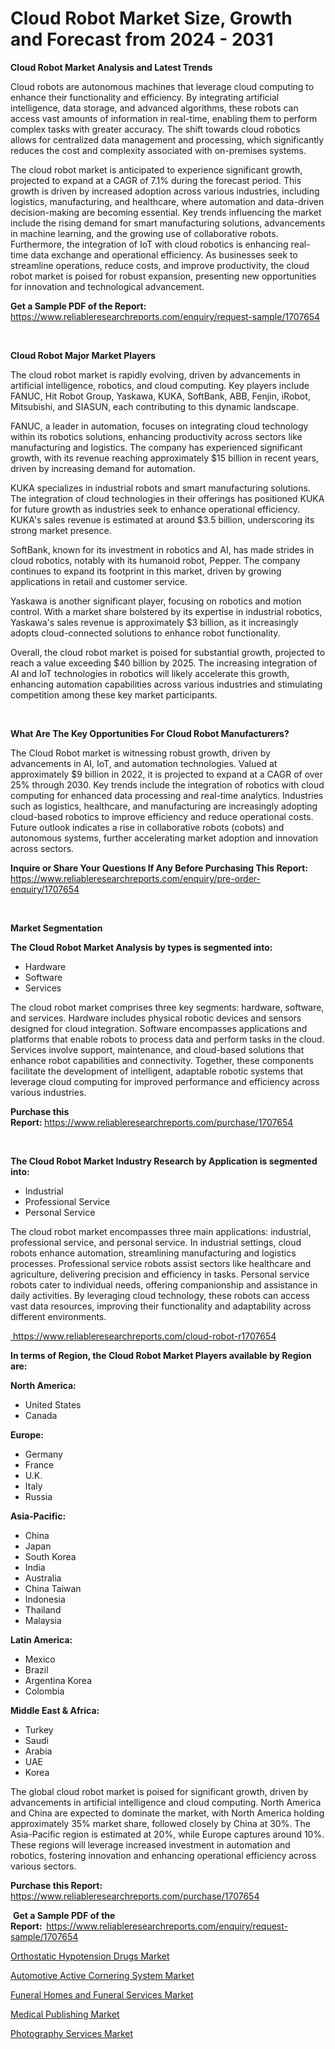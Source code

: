 <p><h1>Cloud Robot Market Size, Growth and Forecast from 2024 - 2031</h1></p><p><strong>Cloud Robot Market Analysis and Latest Trends</strong></p>
<p><p>Cloud robots are autonomous machines that leverage cloud computing to enhance their functionality and efficiency. By integrating artificial intelligence, data storage, and advanced algorithms, these robots can access vast amounts of information in real-time, enabling them to perform complex tasks with greater accuracy. The shift towards cloud robotics allows for centralized data management and processing, which significantly reduces the cost and complexity associated with on-premises systems.</p><p>The cloud robot market is anticipated to experience significant growth, projected to expand at a CAGR of 7.1% during the forecast period. This growth is driven by increased adoption across various industries, including logistics, manufacturing, and healthcare, where automation and data-driven decision-making are becoming essential. Key trends influencing the market include the rising demand for smart manufacturing solutions, advancements in machine learning, and the growing use of collaborative robots. Furthermore, the integration of IoT with cloud robotics is enhancing real-time data exchange and operational efficiency. As businesses seek to streamline operations, reduce costs, and improve productivity, the cloud robot market is poised for robust expansion, presenting new opportunities for innovation and technological advancement.</p></p>
<p><strong>Get a Sample PDF of the Report:&nbsp;</strong> <a href="https://www.reliableresearchreports.com/enquiry/request-sample/1707654?utm_campaign=1393&utm_medium=2&utm_source=Github&utm_content=ia&utm_term=07102024&utm_id=cloud-robot">https://www.reliableresearchreports.com/enquiry/request-sample/1707654</a></p>
<p>&nbsp;</p>
<p><strong>Cloud Robot Major Market Players</strong></p>
<p><p>The cloud robot market is rapidly evolving, driven by advancements in artificial intelligence, robotics, and cloud computing. Key players include FANUC, Hit Robot Group, Yaskawa, KUKA, SoftBank, ABB, Fenjin, iRobot, Mitsubishi, and SIASUN, each contributing to this dynamic landscape.</p><p>FANUC, a leader in automation, focuses on integrating cloud technology within its robotics solutions, enhancing productivity across sectors like manufacturing and logistics. The company has experienced significant growth, with its revenue reaching approximately $15 billion in recent years, driven by increasing demand for automation.</p><p>KUKA specializes in industrial robots and smart manufacturing solutions. The integration of cloud technologies in their offerings has positioned KUKA for future growth as industries seek to enhance operational efficiency. KUKA's sales revenue is estimated at around $3.5 billion, underscoring its strong market presence.</p><p>SoftBank, known for its investment in robotics and AI, has made strides in cloud robotics, notably with its humanoid robot, Pepper. The company continues to expand its footprint in this market, driven by growing applications in retail and customer service.</p><p>Yaskawa is another significant player, focusing on robotics and motion control. With a market share bolstered by its expertise in industrial robotics, Yaskawa's sales revenue is approximately $3 billion, as it increasingly adopts cloud-connected solutions to enhance robot functionality.</p><p>Overall, the cloud robot market is poised for substantial growth, projected to reach a value exceeding $40 billion by 2025. The increasing integration of AI and IoT technologies in robotics will likely accelerate this growth, enhancing automation capabilities across various industries and stimulating competition among these key market participants.</p></p>
<p>&nbsp;</p>
<p><strong>What Are The Key Opportunities For Cloud Robot Manufacturers?</strong></p>
<p><p>The Cloud Robot market is witnessing robust growth, driven by advancements in AI, IoT, and automation technologies. Valued at approximately $9 billion in 2022, it is projected to expand at a CAGR of over 25% through 2030. Key trends include the integration of robotics with cloud computing for enhanced data processing and real-time analytics. Industries such as logistics, healthcare, and manufacturing are increasingly adopting cloud-based robotics to improve efficiency and reduce operational costs. Future outlook indicates a rise in collaborative robots (cobots) and autonomous systems, further accelerating market adoption and innovation across sectors.</p></p>
<p><strong>Inquire or Share Your Questions If Any Before Purchasing This Report:</strong> <a href="https://www.reliableresearchreports.com/enquiry/pre-order-enquiry/1707654?utm_campaign=1393&utm_medium=2&utm_source=Github&utm_content=ia&utm_term=07102024&utm_id=cloud-robot">https://www.reliableresearchreports.com/enquiry/pre-order-enquiry/1707654</a></p>
<p>&nbsp;</p>
<p><strong>Market Segmentation</strong></p>
<p><strong>The Cloud Robot Market Analysis by types is segmented into:</strong></p>
<p><ul><li>Hardware</li><li>Software</li><li>Services</li></ul></p>
<p><p>The cloud robot market comprises three key segments: hardware, software, and services. Hardware includes physical robotic devices and sensors designed for cloud integration. Software encompasses applications and platforms that enable robots to process data and perform tasks in the cloud. Services involve support, maintenance, and cloud-based solutions that enhance robot capabilities and connectivity. Together, these components facilitate the development of intelligent, adaptable robotic systems that leverage cloud computing for improved performance and efficiency across various industries.</p></p>
<p><strong>Purchase this Report:&nbsp;</strong><a href="https://www.reliableresearchreports.com/purchase/1707654?utm_campaign=1393&utm_medium=2&utm_source=Github&utm_content=ia&utm_term=07102024&utm_id=cloud-robot">https://www.reliableresearchreports.com/purchase/1707654</a></p>
<p>&nbsp;</p>
<p><strong>The Cloud Robot Market Industry Research by Application is segmented into:</strong></p>
<p><ul><li>Industrial</li><li>Professional Service</li><li>Personal Service</li></ul></p>
<p><p>The cloud robot market encompasses three main applications: industrial, professional service, and personal service. In industrial settings, cloud robots enhance automation, streamlining manufacturing and logistics processes. Professional service robots assist sectors like healthcare and agriculture, delivering precision and efficiency in tasks. Personal service robots cater to individual needs, offering companionship and assistance in daily activities. By leveraging cloud technology, these robots can access vast data resources, improving their functionality and adaptability across different environments.</p></p>
<p><a href="https://www.reliableresearchreports.com/cloud-robot-r1707654?utm_campaign=1393&utm_medium=2&utm_source=Github&utm_content=ia&utm_term=07102024&utm_id=cloud-robot">&nbsp;https://www.reliableresearchreports.com/cloud-robot-r1707654</a></p>
<p><strong>In terms of Region, the Cloud Robot Market Players available by Region are:</strong></p>
<p>
    <p> <strong> North America: </strong>
        <ul>
            <li>United States</li>
            <li>Canada</li>
        </ul>
        </p> 
    <p> <strong> Europe: </strong>
        <ul>
            <li>Germany</li>
            <li>France</li>
            <li>U.K.</li>
            <li>Italy</li>
            <li>Russia</li>
        </ul>
        </p> 
    <p> <strong> Asia-Pacific: </strong>
        <ul>
            <li>China</li>
            <li>Japan</li>
            <li>South Korea</li>
            <li>India</li>
            <li>Australia</li>
            <li>China Taiwan</li>
            <li>Indonesia</li>
            <li>Thailand</li>
            <li>Malaysia</li>
        </ul>
        </p> 
    <p> <strong> Latin America: </strong>
        <ul>
            <li>Mexico</li>
            <li>Brazil</li>
            <li>Argentina Korea</li>
            <li>Colombia</li>
        </ul>
        </p> 
    <p> <strong> Middle East & Africa: </strong>
        <ul>
            <li>Turkey</li>
            <li>Saudi</li>
            <li>Arabia</li>
            <li>UAE</li>
            <li>Korea</li>
        </ul>
    </p>
    </p>
<p><p>The global cloud robot market is poised for significant growth, driven by advancements in artificial intelligence and cloud computing. North America and China are expected to dominate the market, with North America holding approximately 35% market share, followed closely by China at 30%. The Asia-Pacific region is estimated at 20%, while Europe captures around 10%. These regions will leverage increased investment in automation and robotics, fostering innovation and enhancing operational efficiency across various sectors.</p></p>
<p><strong>Purchase this Report: </strong><a href="https://www.reliableresearchreports.com/purchase/1707654?utm_campaign=1393&utm_medium=2&utm_source=Github&utm_content=ia&utm_term=07102024&utm_id=cloud-robot">https://www.reliableresearchreports.com/purchase/1707654</a></p>
<p>&nbsp;<strong>Get a Sample PDF of the Report:&nbsp;&nbsp;</strong><a href="https://www.reliableresearchreports.com/enquiry/request-sample/1707654?utm_campaign=1393&utm_medium=2&utm_source=Github&utm_content=ia&utm_term=07102024&utm_id=cloud-robot">https://www.reliableresearchreports.com/enquiry/request-sample/1707654</a></p>
<p><strong></strong></p>
<p><p><a href="https://www.linkedin.com/pulse/sustainability-trends-orthostatic-hypotension-drugs-industry-gyble?utm_campaign=1393&utm_medium=2&utm_source=Github&utm_content=ia&utm_term=07102024&utm_id=cloud-robot">Orthostatic Hypotension Drugs Market</a></p><p><a href="https://www.linkedin.com/pulse/global-automotive-active-cornering-system-industry-analysis-en3ie?utm_campaign=1393&utm_medium=2&utm_source=Github&utm_content=ia&utm_term=07102024&utm_id=cloud-robot">Automotive Active Cornering System Market</a></p><p><a href="https://www.linkedin.com/pulse/funeral-homes-services-market-overview-forecast-2024-psewe?utm_campaign=1393&utm_medium=2&utm_source=Github&utm_content=ia&utm_term=07102024&utm_id=cloud-robot">Funeral Homes and Funeral Services Market</a></p><p><a href="https://www.linkedin.com/pulse/exploring-medical-publishing-market-strategic-insights-ndxye?utm_campaign=1393&utm_medium=2&utm_source=Github&utm_content=ia&utm_term=07102024&utm_id=cloud-robot">Medical Publishing Market</a></p><p><a href="https://www.linkedin.com/pulse/photography-services-market-research-report-2024-2031-enable-mkt-n0tve?utm_campaign=1393&utm_medium=2&utm_source=Github&utm_content=ia&utm_term=07102024&utm_id=cloud-robot">Photography Services Market</a></p></p>